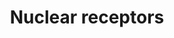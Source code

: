 ---
annotations:
- id: PW:0000716
  parent: signaling pathway
  type: Pathway Ontology
  value: transcription factor mediated signaling pathway
authors:
- MaintBot
- AlexanderPico
- Ddigles
- Mkutmon
- Eweitz
description: 'Nuclear receptors are a class of proteins found within the interior
  of cells that are responsible for sensing the presence of steroid and thyroid hormones
  and certain other molecules. In response, these receptors work in concert with other
  proteins to regulate the expression of specific genes thereby controlling the development,
  homeostasis, and metabolism of the organism. Nuclear receptors have the ability
  to directly bind to DNA and regulate the expression of adjacent genes, hence these
  receptors are classified as transcription factors. The regulation of gene expression
  by nuclear receptors only happens when a liganda molecule which affects the receptor''s
  behavioris present. More specifically, ligand binding to a nuclear receptor results
  in a conformational change in the receptor which in turn activates the receptor
  resulting in up-regulation of gene expression. A unique property of nuclear receptors
  which differentiate them from other classes of receptors is their ability to directly
  interact with and control the expression of genomic DNA. Consequently nuclear receptors
  play key roles in both embryonic development and adult homeostasis. Source: Wikipedia
  ([[wikipedia:Nuclear_receptor]])'
last-edited: 2021-05-21
organisms:
- Pan troglodytes
redirect_from:
- /index.php/Pathway:WP950
- /instance/WP950
- /instance/WP950_r117408
revision: r117408
schema-jsonld:
- '@context': https://schema.org/
  '@id': https://wikipathways.github.io/pathways/WP950.html
  '@type': Dataset
  creator:
    '@type': Organization
    name: WikiPathways
  description: 'Nuclear receptors are a class of proteins found within the interior
    of cells that are responsible for sensing the presence of steroid and thyroid
    hormones and certain other molecules. In response, these receptors work in concert
    with other proteins to regulate the expression of specific genes thereby controlling
    the development, homeostasis, and metabolism of the organism. Nuclear receptors
    have the ability to directly bind to DNA and regulate the expression of adjacent
    genes, hence these receptors are classified as transcription factors. The regulation
    of gene expression by nuclear receptors only happens when a liganda molecule which
    affects the receptor''s behavioris present. More specifically, ligand binding
    to a nuclear receptor results in a conformational change in the receptor which
    in turn activates the receptor resulting in up-regulation of gene expression.
    A unique property of nuclear receptors which differentiate them from other classes
    of receptors is their ability to directly interact with and control the expression
    of genomic DNA. Consequently nuclear receptors play key roles in both embryonic
    development and adult homeostasis. Source: Wikipedia ([[wikipedia:Nuclear_receptor]])'
  keywords:
  - AR
  - ESR1
  - ESR2
  - ESRRA
  - ESRRB
  - HNF4A
  - NR0B1
  - NR1D2
  - NR1H2
  - NR1H3
  - NR1I2
  - NR1I3
  - NR2C2
  - NR2E1
  - NR2F1
  - NR2F2
  - NR2F6
  - NR3C1
  - NR4A1
  - NR4A2
  - NR5A1
  - NR5A2
  - PGR
  - PPARA
  - PPARD
  - PPARG
  - RARA
  - RARB
  - RARG
  - ROR1
  - RORA
  - RORC
  - RXRA
  - RXRB
  - RXRG
  - THRB
  license: CC0
  name: Nuclear receptors
seo: CreativeWork
title: Nuclear receptors
wpid: WP950
---